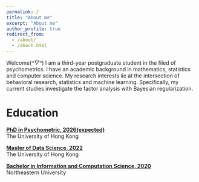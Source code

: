 ```yaml
---
permalink: /
title: "About me"
excerpt: "About me"
author_profile: true
redirect_from: 
  - /about/
  - /about.html
---
```



Welcome(*^▽^*) I am a third-year postgraduate student in the filed of psychometrics. I have an academic background in mathematics, statistics and computer science. My research interests lie at the intersection of behavioral research, statistics and machine learning. Specifically, my current studies investigate the factor analysis with Bayesian regularization. 


Education
======
<i class="fas fa-fw fa-graduation-cap"></i>  **[PhD in Psychometric, 2026(expected)](https://spsweb.edu.hku.hk/profile.php?sid=101483)**      
The University of Hong Kong

<i class="fas fa-fw fa-graduation-cap"></i> **[Master of Data Science, 2022](https://www.scifac.hku.hk/prospective/tpg/MDASC)**      
The University of Hong Kong

<i class="fas fa-fw fa-graduation-cap"></i> **[Bachelor in Information and Computation Science, 2020](http://cos.neu.edu.cn/math/8908/list.htm)**     
Northeastern University
